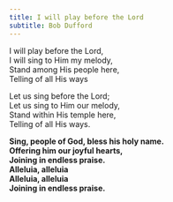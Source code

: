 ```yaml
---
title: I will play before the Lord
subtitle: Bob Dufford
---
```


I will play before the Lord,   
I will sing to Him my melody,   
Stand among His people here,   
Telling of all His ways

Let us sing before the Lord;   
Let us sing to Him our melody,   
Stand within His temple here,   
Telling of all His ways.

**Sing, people of God, bless his holy name.   
Offering him our joyful hearts,   
Joining in endless praise.   
Alleluia, alleluia   
Alleluia, alleluia   
Joining in endless praise.**
